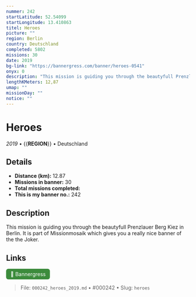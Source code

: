 ```yaml
---
nummer: 242
startLatitude: 52.54099
startLongitude: 13.410863
titel: Heroes
picture: ""
region: Berlin
country: Deutschland
completed: 5802
missions: 30
date: 2019
bg-link: "https://bannergress.com/banner/heroes-0541"
onyx: 0
description: "This mission is guiding you through the beautyfull Prenzlauer Berg Kiez in Berlin. It is part of Missionmosaik which gives you a really nice banner of the the Joker."
lengthKMeters: 12,87
umap: ""
missionDay: ""
notice: ""
---
```

# Heroes

*2019* • {{__REGION__}} • Deutschland





## Details
- **Distance (km):** 12.87
- **Missions in banner:** 30
- **Total missions completed:** 
- **This is my banner no.:** 242



## Description
This mission is guiding you through the beautyfull Prenzlauer Berg Kiez in Berlin. It is part of Missionmosaik which gives you a really nice banner of the the Joker.



## Links
<a href="https://bannergress.com/banner/heroes-0541" target="_blank" style="display:inline-block;margin-right:8px;padding:6px 12px;background:#3c8b3c;color:#fff;text-decoration:none;border-radius:6px;">🔗 Bannergress</a>



> File: `000242_heroes_2019.md` • #000242 • Slug: `heroes`

